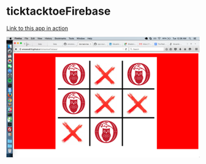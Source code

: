 # ticktacktoeFirebase

[Link to this app in action](http://emoreno619.github.io/ticktacktoeFirebase/)

<img src="./screenshot/tictactoe.png" alt="">